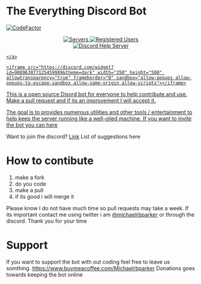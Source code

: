 # The Everything Discord Bot

[![CodeFactor](https://www.codefactor.io/repository/github/micfun123/simplex_bot/badge)](https://www.codefactor.io/repository/github/micfun123/simplex_bot)

<p align="center">
	<a href="https://discord.com/api/oauth2/authorize?client_id=902240397273743361&permissions=1644972474359&scope=applications.commands%20bot">
		<img alt="Servers" src="https://img.shields.io/badge/dynamic/json.svg?style=for-the-badge&label=servers&url=http%3A%2F%2Fdillerm.io%2Fdata%2Fmangobyte%2Fshieldstats.json&query=%24.servers&colorB=#4c1">
	</a>
	<a href="https://discord.com/api/oauth2/authorize?client_id=902240397273743361&permissions=1644972474359&scope=applications.commands%20bot">
		<img alt="Registered Users" src="https://img.shields.io/badge/dynamic/json.svg?style=for-the-badge&label=registered%20users&url=http%3A%2F%2Fdillerm.io%2Fdata%2Fmangobyte%2Fshieldstats.json&query=%24.registered_users&colorB=#4c1">
	</a>
	<br>
	<a href="https://discord.gg/ZYGygsPm5V">
		<img alt="Discord Help Server" src="https://discord.com/api/guilds/908963077125459989/embed.png?style=banner2">
		

	</a>
	
	<iframe src="https://discord.com/widget?id=908963077125459989&theme=dark" width="350" height="500" allowtransparency="true" frameborder="0" sandbox="allow-popups allow-popups-to-escape-sandbox allow-same-origin allow-scripts"></iframe>
</p>


This is a open source Disord bot for everyone to help contribute and use. Make a pull request and if its an improvement I will accept it.

The goal is to provides numerous utilities and other tools / entertainment to help keep the server running like a well-oiled machine. If you want to invite the bot you can [here](https://discord.com/api/oauth2/authorize?client_id=902240397273743361&permissions=8&scope=bot%20applications.commands)

Want to join the discord? [Link](https://discord.gg/d2gjWqFsTP)  List of suggestions here

# How to contibute 

1. make a fork
2. do you code
3. make a pull 
4. if its good i will merge it

Please know I do not have much time so pull requests may take a week. If its important contact me using twitter i am [@michaelrbparker](https://twitter.com/michaelrbparker) or through the discord.
Thank you for your time


# Support 

If you want to support the bot with out coding feel free to leave us somthing.  https://www.buymeacoffee.com/Michaelrbparker  Donations goes towards keeping the bot online
